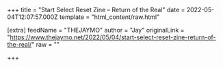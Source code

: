 
+++
title = "Start Select Reset Zine – Return of the Real"
date = 2022-05-04T12:07:57.000Z
template = "html_content/raw.html"

[extra]
feedName = "THEJAYMO"
author = "Jay"
originalLink = "https://www.thejaymo.net/2022/05/04/start-select-reset-zine-return-of-the-real/"
raw = ""

+++

